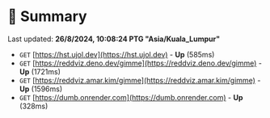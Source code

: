 # 📖 Summary
Last updated: **26/8/2024, 10:08:24 PTG "Asia/Kuala_Lumpur"**

- `GET` [https://hst.ujol.dev](https://hst.ujol.dev) - **Up** (585ms)
- `GET` [https://reddviz.deno.dev/gimme](https://reddviz.deno.dev/gimme) - **Up** (1721ms)
- `GET` [https://reddviz.amar.kim/gimme](https://reddviz.amar.kim/gimme) - **Up** (1596ms)
- `GET` [https://dumb.onrender.com](https://dumb.onrender.com) - **Up** (328ms)
